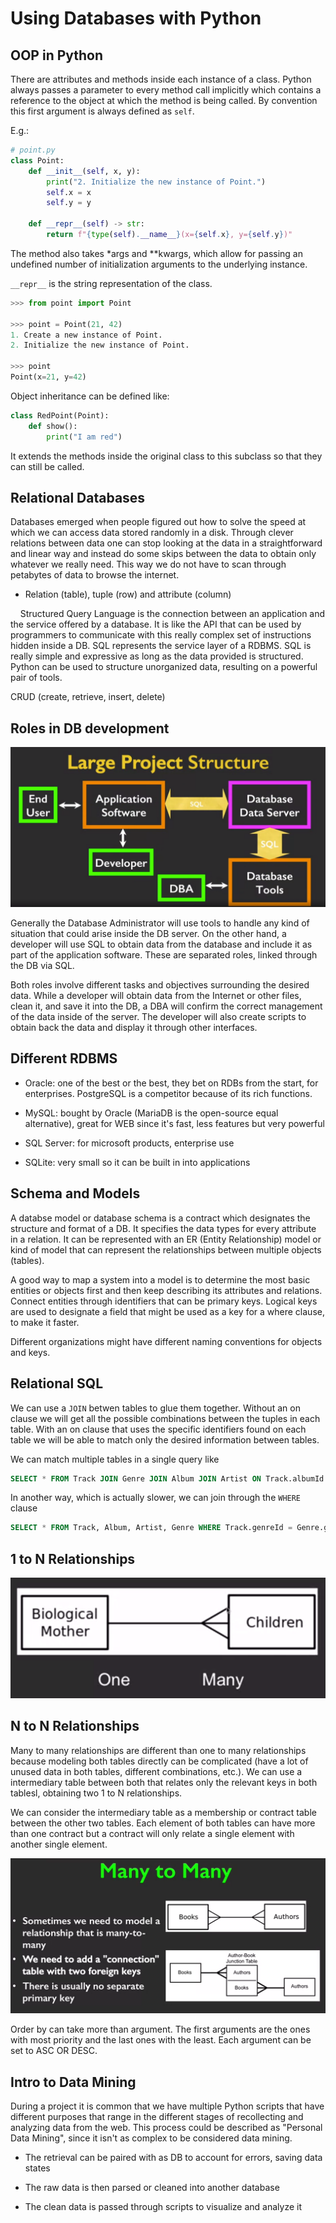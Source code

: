 # Using Databases with Python

## OOP in Python

There are attributes and methods inside each instance of a class. Python always passes a parameter to every method call implicitly which contains a reference to the object at which the method is being called. By convention this first argument is always defined as `self`.

E.g.:

```python
# point.py
class Point:
    def __init__(self, x, y):
        print("2. Initialize the new instance of Point.")
        self.x = x
        self.y = y

    def __repr__(self) -> str:
        return f"{type(self).__name__}(x={self.x}, y={self.y})"
```

The method also takes \*args and \*\*kwargs, which allow for passing an undefined number of initialization arguments to the underlying instance.

`__repr__` is the string representation of the class.

```python
>>> from point import Point

>>> point = Point(21, 42)
1. Create a new instance of Point.
2. Initialize the new instance of Point.

>>> point
Point(x=21, y=42)
```

Object inheritance can be defined like:

```python
class RedPoint(Point):
    def show():
        print("I am red")
```

It extends the methods inside the original class to this subclass so that they can still be called.

## Relational Databases

Databases emerged when people figured out how to solve the speed at which we can access data stored randomly in a disk. Through clever relations between data one can stop looking at the data in a straightforward and linear way and instead do some skips between the data to obtain only whatever we really need. This way we do not have to scan through petabytes of data to browse the internet.

* Relation (table), tuple (row) and attribute (column)

    Structured Query Language is the connection between an application and the service offered by a database. It is like the API that can be used by programmers to communicate with this really complex set of instructions hidden inside a DB. SQL represents the service layer of a RDBMS. SQL is really simple and expressive as long as the data provided is structured. Python can be used to structure unorganized data, resulting on a powerful pair of tools.

CRUD (create, retrieve, insert, delete)

## Roles in DB development

<img src="assets/2023-12-27-16-15-21-image.png" title="" alt="" data-align="center">

Generally the Database Administrator will use tools to handle any kind of situation that could arise inside the DB server. On the other hand, a developer will use SQL to obtain data from the database and include it as part of the application software. These are separated roles, linked through the DB via SQL.

Both roles involve different tasks and objectives surrounding the desired data. While a developer will obtain data from the Internet or other files, clean it, and save it into the DB, a DBA will confirm the correct management of the data inside of the server. The developer will also create scripts to obtain back the data and display it through other interfaces.

## Different RDBMS

* Oracle: one of the best or the best, they bet on RDBs from the start, for enterprises. PostgreSQL is a competitor because of its rich functions.

* MySQL: bought by Oracle (MariaDB is the open-source equal alternative), great for WEB since it's fast, less features but very powerful

* SQL Server: for microsoft products, enterprise use

* SQLite: very small so it can be built in into applications

## Schema and Models

A databse model or database schema is a contract which designates the structure and format of a DB. It specifies the data types for every attribute in a relation. It can be represented with an ER (Entity Relationship) model or kind of model that can represent the relationships between multiple objects (tables).

A good way to map a system into a model is to determine the most basic entities or objects first and then keep describing its attributes and relations. Connect entities through identifiers that can be primary keys. Logical keys are used to designate a field that might be used as a key for a where clause, to make it faster.

Different organizations might have different naming conventions for objects and keys.

## Relational SQL

We can use a `JOIN` betwen tables to glue them together. Without an on clause we will get all the possible combinations between the tuples in each table. With an on clause that uses the specific identifiers found on each table we will be able to match only the desired information between tables.

We can match multiple tables in a single query like

```sql
SELECT * FROM Track JOIN Genre JOIN Album JOIN Artist ON Track.albumId = Album.albumId AND Track.genreId = Genre.genreId AND Album.artistId = Artist.artistId
```

In another way, which is actually slower, we can join through the `WHERE` clause

```sql
SELECT * FROM Track, Album, Artist, Genre WHERE Track.genreId = Genre.genreId, Track.albumId = Album.albumId, Album.artistId = Artist.artistId
```

## 1 to N Relationships

<img title="" src="assets/2024-01-13-14-20-31-image.png" alt="" data-align="center" width="511">

## N to N Relationships

Many to many relationships are different than one to many relationships because modeling both tables directly can be complicated (have a lot of unused data in both tables, different combinations, etc.). We can use a intermediary table between both that relates only the relevant keys in both tablesl, obtaining two 1 to N relationships.

We can consider the intermediary table as a membership or contract table between the other two tables. Each element of both tables can have more than one contract but a contract will only relate a single element with another single element.

<img src="assets/2024-01-13-14-35-18-image.png" title="" alt="" data-align="center">

Order by can take more than argument. The first arguments are the ones with most priority and the last ones with the least. Each argument can be set to ASC OR DESC.

## Intro to Data Mining

During a project it is common that we have multiple Python scripts that have different purposes that range in the different stages of recollecting and analyzing data from the web. This process could be described as "Personal Data Mining", since it isn't as complex to be considered data mining.

* The retrieval can be paired with as DB to account for errors, saving data states

* The raw data is then parsed or cleaned into another database

* The clean data is passed through scripts to visualize and analyze it

